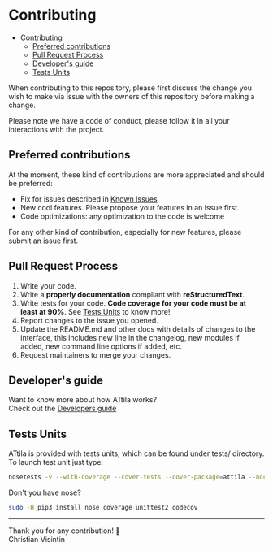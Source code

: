 # Contributing

- [Contributing](#contributing)
  - [Preferred contributions](#preferred-contributions)
  - [Pull Request Process](#pull-request-process)
  - [Developer's guide](#developers-guide)
  - [Tests Units](#tests-units)

When contributing to this repository, please first discuss the change you wish to make via issue with the owners of this repository before making a change.

Please note we have a code of conduct, please follow it in all your interactions with the project.

## Preferred contributions

At the moment, these kind of contributions are more appreciated and should be preferred:

- Fix for issues described in [Known Issues](./README.md#known-issues)
- New cool features. Please propose your features in an issue first.
- Code optimizations: any optimization to the code is welcome

For any other kind of contribution, especially for new features, please submit an issue first.

## Pull Request Process

1. Write your code.
2. Write a **properly documentation** compliant with **reStructuredText**.
3. Write tests for your code. **Code coverage for your code must be at least at 90%**. See [Tests Units](#tests-units) to know more!
4. Report changes to the issue you opened.
5. Update the README.md and other docs with details of changes to the interface, this includes new line in the changelog, new modules if added, new command line options if added, etc.
6. Request maintainers to merge your changes.

## Developer's guide

Want to know more about how ATtila works?  
Check out the [Developers guide](docs/devwiki.md)

## Tests Units

ATtila is provided with tests units, which can be found under tests/ directory.
To launch test unit just type:

```sh
nosetests -v --with-coverage --cover-tests --cover-package=attila --nocapture tests/
```

Don't you have nose?

```sh
sudo -H pip3 install nose coverage unittest2 codecov
```

---

Thank you for any contribution! 🧡  
Christian Visintin
